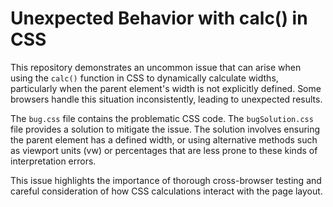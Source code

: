 # Unexpected Behavior with calc() in CSS

This repository demonstrates an uncommon issue that can arise when using the `calc()` function in CSS to dynamically calculate widths, particularly when the parent element's width is not explicitly defined.  Some browsers handle this situation inconsistently, leading to unexpected results.

The `bug.css` file contains the problematic CSS code.  The `bugSolution.css` file provides a solution to mitigate the issue.  The solution involves ensuring the parent element has a defined width, or using alternative methods such as viewport units (vw) or percentages that are less prone to these kinds of interpretation errors.

This issue highlights the importance of thorough cross-browser testing and careful consideration of how CSS calculations interact with the page layout.